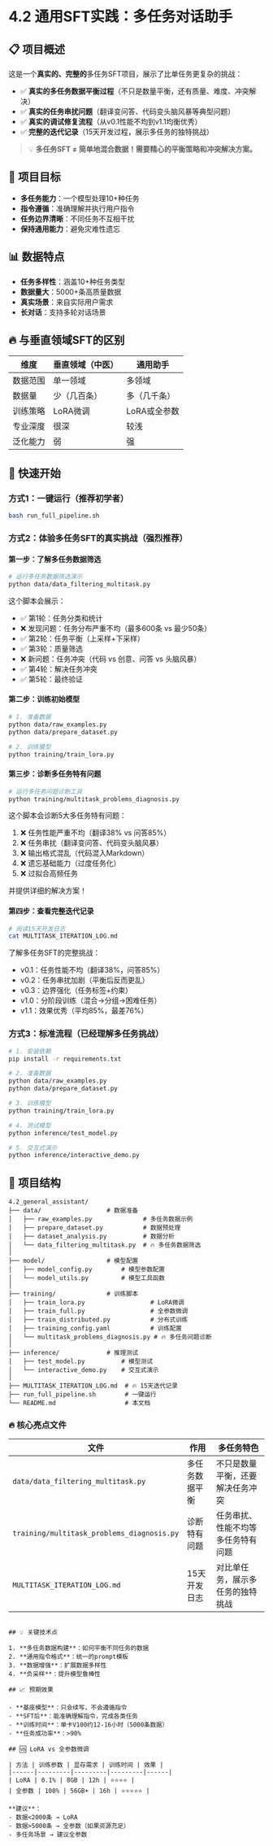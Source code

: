 # 4.2 通用SFT实践：多任务对话助手

## 📋 项目概述

这是一个**真实的、完整的**多任务SFT项目，展示了比单任务更复杂的挑战：
- ✅ **真实的多任务数据平衡过程**（不只是数量平衡，还有质量、难度、冲突解决）
- ✅ **真实的任务串扰问题**（翻译变问答、代码变头脑风暴等典型问题）
- ✅ **真实的调试修复流程**（从v0.1性能不均到v1.1均衡优秀）
- ✅ **完整的迭代记录**（15天开发过程，展示多任务的独特挑战）

> 💡 **多任务SFT ≠ 简单地混合数据！需要精心的平衡策略和冲突解决方案。**

## 🎯 项目目标

- **多任务能力**：一个模型处理10+种任务
- **指令遵循**：准确理解并执行用户指令
- **任务边界清晰**：不同任务不互相干扰
- **保持通用能力**：避免灾难性遗忘

## 📊 数据特点

- **任务多样性**：涵盖10+种任务类型
- **数据量大**：5000+条高质量数据
- **真实场景**：来自实际用户需求
- **长对话**：支持多轮对话场景

## 🔥 与垂直领域SFT的区别

| 维度 | 垂直领域（中医） | 通用助手 |
|------|----------------|---------|
| 数据范围 | 单一领域 | 多领域 |
| 数据量 | 少（几百条） | 多（几千条） |
| 训练策略 | LoRA微调 | LoRA或全参数 |
| 专业深度 | 很深 | 较浅 |
| 泛化能力 | 弱 | 强 |

## 🚀 快速开始

### 方式1：一键运行（推荐初学者）

```bash
bash run_full_pipeline.sh
```

### 方式2：体验多任务SFT的真实挑战（强烈推荐）

#### 第一步：了解多任务数据筛选

```bash
# 运行多任务数据筛选演示
python data/data_filtering_multitask.py
```

这个脚本会展示：
- ✅ 第1轮：任务分类和统计
- ❌ 发现问题：任务分布严重不均（最多600条 vs 最少50条）
- ✅ 第2轮：任务平衡（上采样+下采样）
- ✅ 第3轮：质量筛选
- ❌ 新问题：任务冲突（代码 vs 创意、问答 vs 头脑风暴）
- ✅ 第4轮：解决任务冲突
- ✅ 第5轮：最终验证

#### 第二步：训练初始模型

```bash
# 1. 准备数据
python data/raw_examples.py
python data/prepare_dataset.py

# 2. 训练模型
python training/train_lora.py
```

#### 第三步：诊断多任务特有问题

```bash
# 运行多任务问题诊断工具
python training/multitask_problems_diagnosis.py
```

这个脚本会诊断5大多任务特有问题：
1. ❌ 任务性能严重不均（翻译38% vs 问答85%）
2. ❌ 任务串扰（翻译变问答、代码变头脑风暴）
3. ❌ 输出格式混乱（代码混入Markdown）
4. ❌ 遗忘基础能力（过度任务化）
5. ❌ 过拟合高频任务

并提供详细的解决方案！

#### 第四步：查看完整迭代记录

```bash
# 阅读15天开发日志
cat MULTITASK_ITERATION_LOG.md
```

了解多任务SFT的完整挑战：
- v0.1：任务性能不均（翻译38%，问答85%）
- v0.2：任务串扰加剧（平衡后反而更乱）
- v0.3：边界强化（任务标签+约束）
- v1.0：分阶段训练（混合→分组→困难任务）
- v1.1：效果优秀（平均85%，最差76%）

### 方式3：标准流程（已经理解多任务挑战）

```bash
# 1. 安装依赖
pip install -r requirements.txt

# 2. 准备数据
python data/raw_examples.py
python data/prepare_dataset.py

# 3. 训练模型
python training/train_lora.py

# 4. 测试模型
python inference/test_model.py

# 5. 交互式演示
python inference/interactive_demo.py
```

## 📁 项目结构

```
4.2_general_assistant/
├── data/                  # 数据准备
│   ├── raw_examples.py              # 多任务数据示例
│   ├── prepare_dataset.py           # 数据预处理
│   ├── dataset_analysis.py          # 数据分析
│   └── data_filtering_multitask.py  # 🔥 多任务数据筛选
│
├── model/                 # 模型配置
│   ├── model_config.py        # 模型参数配置
│   └── model_utils.py         # 模型工具函数
│
├── training/              # 训练脚本
│   ├── train_lora.py                  # LoRA微调
│   ├── train_full.py                  # 全参数微调
│   ├── train_distributed.py           # 分布式训练
│   ├── training_config.yaml           # 训练配置
│   └── multitask_problems_diagnosis.py # 🔥 多任务问题诊断
│
├── inference/             # 推理测试
│   ├── test_model.py          # 模型测试
│   └── interactive_demo.py    # 交互式演示
│
├── MULTITASK_ITERATION_LOG.md  # 🔥 15天迭代记录
├── run_full_pipeline.sh        # 一键运行
└── README.md                   # 本文档
```

### 🔥 核心亮点文件

| 文件 | 作用 | 多任务特色 |
|------|------|-----------|
| `data/data_filtering_multitask.py` | 多任务数据平衡 | 不只是数量平衡，还要解决任务冲突 |
| `training/multitask_problems_diagnosis.py` | 诊断特有问题 | 任务串扰、性能不均等多任务特有问题 |
| `MULTITASK_ITERATION_LOG.md` | 15天开发日志 | 对比单任务，展示多任务的独特挑战 |
```

## 💡 关键技术点

1. **多任务数据构建**：如何平衡不同任务的数据
2. **通用指令格式**：统一的prompt模板
3. **数据增强**：扩展数据多样性
4. **负采样**：提升模型鲁棒性

## 📈 预期效果

- **基座模型**：只会续写，不会遵循指令
- **SFT后**：能准确理解指令，完成各类任务
- **训练时间**：单卡V100约12-16小时（5000条数据）
- **任务成功率**：>90%

## 🆚 LoRA vs 全参数微调

| 方法 | 训练参数 | 显存需求 | 训练时间 | 效果 |
|------|---------|---------|---------|------|
| LoRA | 0.1% | 8GB | 12h | ⭐⭐⭐⭐ |
| 全参数 | 100% | 56GB+ | 16h | ⭐⭐⭐⭐⭐ |

**建议**：
- 数据<2000条 → LoRA
- 数据>5000条 → 全参数（如果资源充足）
- 多任务场景 → 建议全参数

